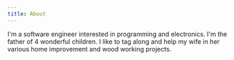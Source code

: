```yaml
---
title: About
---
```


I'm a software engineer interested in programming and electronics. I'm
the father of 4 wonderful children. I like to tag along and help my
wife in her various home improvement and wood working projects.
